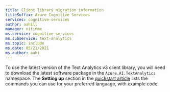 ```yaml
---
title: Client library migration information
titleSuffix: Azure Cognitive Services
services: cognitive-services
author: aahill
manager: nitinme
ms.service: cognitive-services
ms.subservice: text-analytics
ms.topic: include
ms.date: 05/21/2021
ms.author: aahi
---
```


To use the latest version of the Text Analytics v3 client library, you will need to download the latest software package in the `Azure.AI.TextAnalytics` namespace. The **Setting up** section in the [quickstart article](../quickstarts/client-libraries-rest-api.md) lists the commands you can use for your preferred language, with example code.
